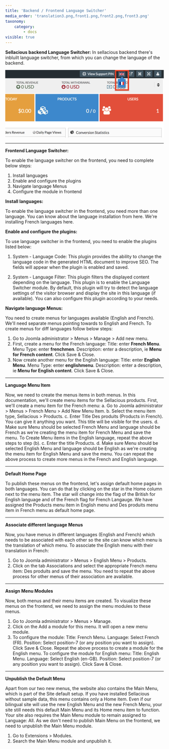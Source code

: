 ```yaml
---
title: 'Backend / Frontend Language Switcher'
media_order: 'translation3.png,front1.png,front2.png,front3.png'
taxonomy:
    category:
        - docs
visible: true
---
```


**Sellacious backend Language Switcher:**
In sellacious backend there's inbluilt language switcher, from which you can change the language of the backend.

![](translation3.png)

---

**Frontend Language Switcher:**

To enable the language switcher on the frontend, you need to complete below steps:
1. Install languages
2. Enable and configure the plugins
3. Navigate language Menus
4. Configure the module in frontend

**Install languages:**

To enable the language switcher in the frontend, you need more than one language. You can know about the language installation from here. We're installing French languages here.

**Enable and configure the plugins:**

To use language switcher in the frontend, you need to enable the plugins listed below:
1. System - Language Code: This plugin provides the ability to change the language code in the generated HTML document to improve SEO.
The fields will appear when the plugin is enabled and saved.

2. System - Language Filter: This plugin filters the displayed content depending on the language. This plugin is to enable the Language Switcher module. By default, this plugin will try to detect the language settings of the visitor browser and display the site in this language (if available). You can also configure this plugin according to your needs.

**Navigate language Menus:**

You need to create menus for languages available (English and French). We'll need separate menus pointing towards to English and French. To create menus for diff languages follow below steps:
1. Go to Joomla administrator > Menus > Manage > Add new menu.
2. First, create a menu for the French language:
Title: enter **French Menu**.
Menu Type: enter **frenchmen**.
Description: enter a description, ie **Menu for French content**.
Click Save & Close.
3. Now create another menu for the English language:
Title: enter **English Menu**.
Menu Type: enter **englishmenu**.
Description: enter a description, ie **Menu for English content**.
Click Save & Close.

---

**Language Menu Item**

Now, we need to create the menus items in both menus. In this documentation, we'll create menu items for the Sellacious products.
First, we'll create a menu item for the French menu:
a. Go to Joomla administrator > Menus > French Menu > Add New Menu Item.
b. Select the menu item type, Sellacious > Products.
c. Enter Title Des produits (Products in French). You can give it anything you want. This title will be visible for the users.
d. Make sure Menu should be selected French Menu and language should be French as we're creating the menu item for French Menu and save the menu.
To Create Menu items in the English language, repeat the above steps to step (b).
c. Enter the title Products.
d. Make sure Menu should be selected English Menu and language should be English as we're creating the menu item for English Menu and save the menu.
You can repeat the above process to create more menus in the French and English language.

---

**Default Home Page**

To publish these menus on the frontend, let's assign default home pages in both languages.
You can do that by clicking on the star in the Home column next to the menu item. The star will change into the flag of the British for English language and of the French flag for French Langauge. We have assigned the Products menu item in English menu and Des produits menu item in French menu as default home page.

---

**Associate different language Menus**

Now, you have menus in different languages (English and French) which needs to be associated with each other so the site can know which menu is the translation of which menu. To associate the English menu with their translation in French:
1. Go to Joomla administrator > Menus > English Menu > Products.
2. Click on the tab Associations and select the appropriate French menu item: Des produits and save the menu.
You need to repeat the above process for other menus of their association are available.

---

**Assign Menu Modules**

Now, both menus and their menu items are created. To visualize these menus on the frontend, we need to assign the menu modules to these menus.
1. Go to Joomla administrator > Menus > Manage.
2. Click on the Add a module for this menu. It will open a new menu module. 
3. To configure the module:
Title: French Menu.
Language: Select French (FR).
Position: Select position-7 (or any position you want to assign).
Click Save & Close.
Repeat the above process to create a module for the English menu. To configure the module for English menu:
Title: English Menu.
Language: Select English (en-GB).
Position: Select position-7 (or any position you want to assign).
Click Save & Close.

---

**Unpublish the Default Menu**

Apart from our two new menus, the website also contains the Main Menu, which is part of the Site default setup. If you have installed Sellacious without sample data, this menu contains only a Home item. Even if our bilingual site will use the new English Menu and the new French Menu, your site still needs this default Main Menu and its Home menu item to function. Your site also requires the Main Menu module to remain assigned to Language: All.
As we don't need to publish Main Menu on the frontend, we need to unpublish the Main Menu module.

1. Go to Extensions > Modules. 
2. Search the Main Menu module and unpublish it.


